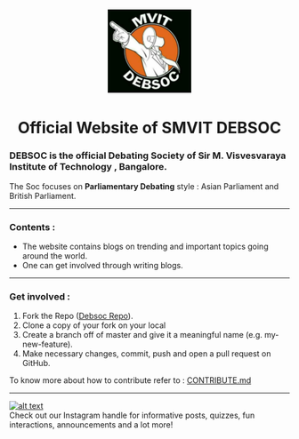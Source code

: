 <h1 align="center">
  <img align="centre" src="/assets/images/Debsoc_logo.jpg" alt="logo" width="150"/>
</h1>
<h1 align="center">
    Official Website of SMVIT DEBSOC
</h1>
  
### **DEBSOC** is the official Debating Society of **Sir M. Visvesvaraya Institute of Technology , Bangalore**.
The Soc focuses on **Parliamentary Debating** style : Asian Parliament and British Parliament.

* * *
### Contents :
* The website contains blogs on trending and important topics going around the world.
* One can get involved through writing blogs. 


* * *
### Get involved :

1.  Fork the Repo ([Debsoc Repo](https://github.com/MvitDebsoc/DebsocBlog)).
2.  Clone a copy of your fork on your local
3.  Create a branch off of master and give it a meaningful name (e.g. my-new-feature).
4.  Make necessary changes, commit, push and open a pull request on GitHub.

To know more about how to contribute refer to : [CONTRIBUTE.md](https://github.com/MvitDebsoc/DebsocBlog/blob/5f97fd46af8cb6a6a7c0fd81191e55c097d1e3a7/CONTRIBUTING.md)

* * * 
 <a href="https://www.instagram.com/smvitdebsoc/">![alt text](https://img.shields.io/badge/-Instagram-833AB4?style=plastic&logo=Instagram)</a>  
 Check out our Instagram handle for informative posts, quizzes, fun interactions, announcements and a lot more! 
